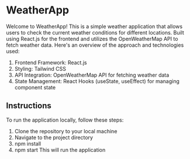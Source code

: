 # WeatherApp

Welcome to WeatherApp! This is a simple weather application that allows users to check the current weather conditions for different locations.
Built using React.js for the frontend and utilizes the OpenWeatherMap API to fetch weather data. Here's an overview of the approach and technologies used:

1. Frontend Framework: React.js
2. Styling: Tailwind CSS 
3. API Integration: OpenWeatherMap API for fetching weather data
4. State Management: React Hooks (useState, useEffect) for managing component state

## Instructions

To run the application locally, follow these steps:

1. Clone the repository to your local machine
2. Navigate to the project directory
3. npm install
4. npm start
This will run the application

